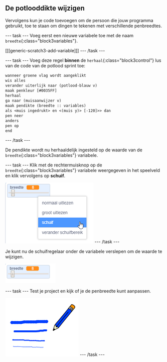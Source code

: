 ## De potlooddikte wijzigen

Vervolgens kun je code toevoegen om de persoon die jouw programma gebruikt, toe te staan om dingen te tekenen met verschillende penbreedtes.

\--- task \--- Voeg eerst een nieuwe variabele toe met de naam `breedte`{:class="block3variables"}.

[[[generic-scratch3-add-variable]]] \--- /task \---

\--- task \--- Voeg deze regel **binnen** de `herhaal`{:class="block3control"} lus van de code van de potlood sprint toe:

```blocks3
wanneer groene vlag wordt aangeklikt
wis alles
verander uiterlijk naar (potlood-blauw v)
maak penkleur [#0035FF]
herhaal
ga naar (muisaanwijzer v)
maak pendikte (breedte :: variables)
als <muis ingedrukt> en <(muis y)> [-120]>> dan
pen neer
anders
pen op
end
```

\--- /task \---

De pendikte wordt nu herhaaldelijk ingesteld op de waarde van de `breedte`{:class="block3variables"} variabele.

\--- task \--- Klik met de rechtermuisknop op de `breedte`{:class="block3variables"} variabele weergegeven in het speelveld en klik vervolgens op **schuif**.

![screenshot](images/paint-slider.png) \--- /task \---

Je kunt nu de schuifregelaar onder de variabele verslepen om de waarde te wijzigen.

![screenshot](images/paint-slider-change.png)

\--- task \--- Test je project en kijk of je de penbreedte kunt aanpassen.

![screenshot](images/paint-width-test.png) \--- /task \---